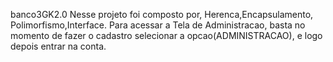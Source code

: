  banco3GK2.0
Nesse projeto foi composto por, Herenca,Encapsulamento, Polimorfismo,Interface.
Para acessar a Tela de Administracao, basta no momento de fazer o cadastro selecionar a opcao(ADMINISTRACAO), e logo depois entrar na conta.

